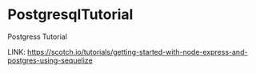 # PostgresqlTutorial
Postgress Tutorial

LINK: https://scotch.io/tutorials/getting-started-with-node-express-and-postgres-using-sequelize

